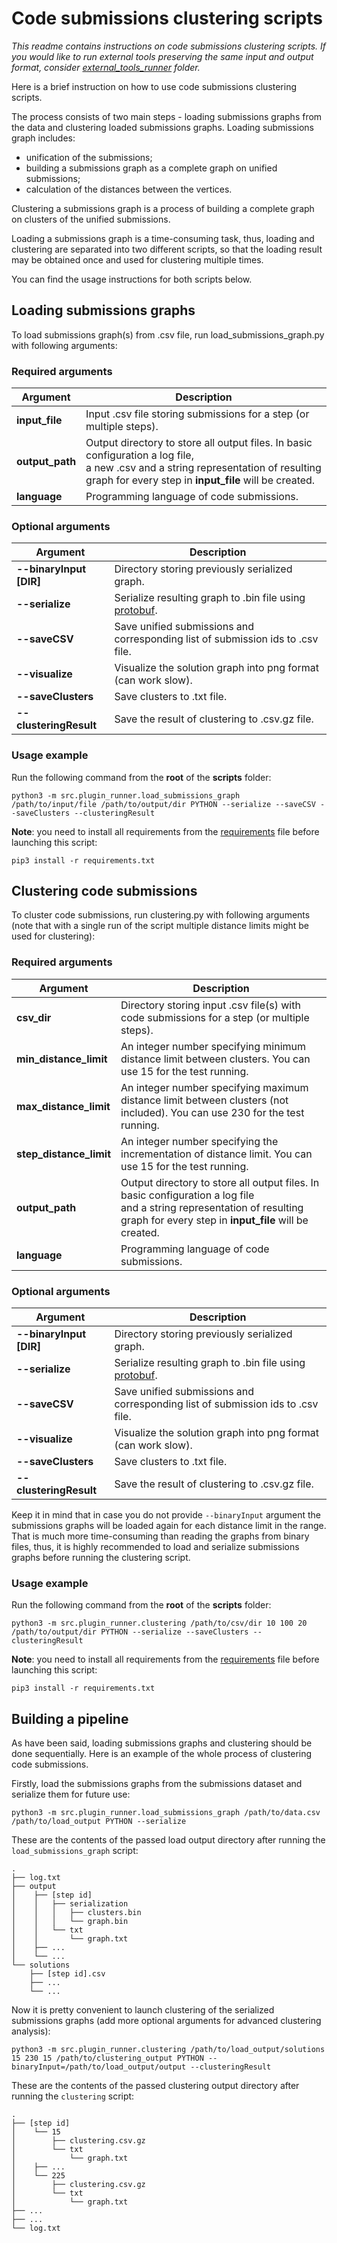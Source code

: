 # Code submissions clustering scripts

*This readme contains instructions on code submissions clustering scripts.
If you would like to run external tools preserving the same input and output format, consider [external_tools_runner](/src/external_tools_runner) folder.*

Here is a brief instruction on how to use code submissions clustering scripts.

The process consists of two main steps - loading submissions graphs from the data and clustering loaded submissions graphs.
Loading submissions graph includes: 
* unification of the submissions;
* building a submissions graph as a complete graph on unified submissions;
* calculation of the distances between the vertices.

Clustering a submissions graph is a process of building a complete graph on clusters of the unified submissions.

Loading a submissions graph is a time-consuming task, thus, loading and clustering are separated into two different scripts, 
so that the loading result may be obtained once and used for clustering multiple times.

You can find the usage instructions for both scripts below.

## Loading submissions graphs

To load submissions graph(s) from .csv file, run load_submissions_graph.py with following arguments:

### Required arguments

| Argument          | Description                                                                                                                                                                                     |
|-------------------|-------------------------------------------------------------------------------------------------------------------------------------------------------------------------------------------------|
| **input_file**    | Input .csv file storing submissions for a step (or multiple steps).                                                                                                                             |
| **output_path**   | Output directory to store all output files. In basic configuration a log file, <br/>a new .csv and a string representation of resulting graph for every step in **input_file** will be created. |
| **language**      | Programming language of code submissions.                                                                                                                                                       |

### Optional arguments

| Argument                | Description                                                                                              |
|-------------------------|----------------------------------------------------------------------------------------------------------|
| **--binaryInput [DIR]** | Directory storing previously serialized graph.                                                           |
| **--serialize**         | Serialize resulting graph to .bin file using [protobuf](https://developers.google.com/protocol-buffers). |
| **--saveCSV**           | Save unified submissions and corresponding list of submission ids to .csv file.                          |
| **--visualize**         | Visualize the solution graph into png format (can work slow).                                            |
| **--saveClusters**      | Save clusters to .txt file.                                                                              |
| **--clusteringResult**  | Save the result of clustering to .csv.gz file.                                                           |

### Usage example

Run the following command from the **root** of the **scripts** folder:

```
python3 -m src.plugin_runner.load_submissions_graph /path/to/input/file /path/to/output/dir PYTHON --serialize --saveCSV --saveClusters --clusteringResult
```

**Note**: you need to install all requirements from the 
[requirements](./requirements.txt) file before launching this script:

```text
pip3 install -r requirements.txt
```

## Clustering code submissions

To cluster code submissions, run clustering.py with following arguments (note that with a single run of the script multiple distance limits might be used for clustering):

### Required arguments

| Argument                | Description                                                                                                                                                                          |
|-------------------------|--------------------------------------------------------------------------------------------------------------------------------------------------------------------------------------|
| **csv_dir**             | Directory storing input .csv file(s) with code submissions for a step (or multiple steps).                                                                                           |
| **min_distance_limit**  | An integer number specifying minimum distance limit between clusters. You can use 15 for the test running.                                                                           |
| **max_distance_limit**  | An integer number specifying maximum distance limit between clusters (not included). You can use 230 for the test running.                                                           |
| **step_distance_limit** | An integer number specifying the incrementation of distance limit. You can use 15 for the test running.                                                                              |
| **output_path**         | Output directory to store all output files. In basic configuration a log file <br/> and a string representation of resulting graph for every step in **input_file** will be created. |
| **language**            | Programming language of code submissions.                                                                                                                                            |

### Optional arguments

| Argument                | Description                                                                                              |
|-------------------------|----------------------------------------------------------------------------------------------------------|
| **--binaryInput [DIR]** | Directory storing previously serialized graph.                                                           |
| **--serialize**         | Serialize resulting graph to .bin file using [protobuf](https://developers.google.com/protocol-buffers). |
| **--saveCSV**           | Save unified submissions and corresponding list of submission ids to .csv file.                          |
| **--visualize**         | Visualize the solution graph into png format (can work slow).                                            |
| **--saveClusters**      | Save clusters to .txt file.                                                                              |
| **--clusteringResult**  | Save the result of clustering to .csv.gz file.                                                           |

Keep it in mind that in case you do not provide `--binaryInput` argument the submissions graphs will be loaded again 
for each distance limit in the range. That is much more time-consuming than reading the graphs from binary files, thus,
it is highly recommended to load and serialize submissions graphs before running the clustering script.

### Usage example

Run the following command from the **root** of the **scripts** folder:

```
python3 -m src.plugin_runner.clustering /path/to/csv/dir 10 100 20 /path/to/output/dir PYTHON --serialize --saveClusters --clusteringResult
```

**Note**: you need to install all requirements from the
[requirements](./requirements.txt) file before launching this script:

```text
pip3 install -r requirements.txt
```

## Building a pipeline

As have been said, loading submissions graphs and clustering should be done sequentially. Here is an example of
the whole process of clustering code submissions.

Firstly, load the submissions graphs from the submissions dataset and serialize them for future use:

```
python3 -m src.plugin_runner.load_submissions_graph /path/to/data.csv /path/to/load_output PYTHON --serialize
```

These are the contents of the passed load output directory after running the `load_submissions_graph` script:

```
.
├── log.txt
├── output
│    ├── [step id]
│    │   ├── serialization
│    │   │   ├── clusters.bin
│    │   │   └── graph.bin
│    │   └── txt
│    │       └── graph.txt
│    ├── ...
│    └── ...
└── solutions
    ├── [step id].csv
    ├── ...
    └── ...
```

Now it is pretty convenient to launch clustering of the serialized submissions graphs (add more optional arguments for 
advanced clustering analysis):

```
python3 -m src.plugin_runner.clustering /path/to/load_output/solutions 15 230 15 /path/to/clustering_output PYTHON --binaryInput=/path/to/load_output/output --clusteringResult
```

These are the contents of the passed clustering output directory after running the `clustering` script:

```
.
├── [step id]
│    └── 15
│        ├── clustering.csv.gz
│        └── txt
│            └── graph.txt
│    ├── ...
│    └── 225
│        ├── clustering.csv.gz
│        └── txt
│            └── graph.txt
├── ...
├── ...
└── log.txt
```

